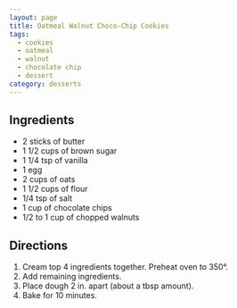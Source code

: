 ```yaml
---
layout: page
title: Oatmeal Walnut Choco-Chip Cookies
tags:
  - cookies
  - oatmeal
  - walnut
  - chocolate chip
  - dessert
category: desserts
---
```


## Ingredients
* 2 sticks of butter
* 1 1/2 cups of brown sugar
* 1 1/4 tsp of vanilla
* 1 egg
* 2 cups of oats
* 1 1/2 cups of flour
* 1/4 tsp of salt
* 1 cup of chocolate chips
* 1/2 to 1 cup of chopped walnuts

## Directions
1. Cream top 4 ingredients together. Preheat oven to 350°.
2. Add remaining ingredients.
3. Place dough 2 in. apart (about a tbsp amount).
4. Bake for 10 minutes.
